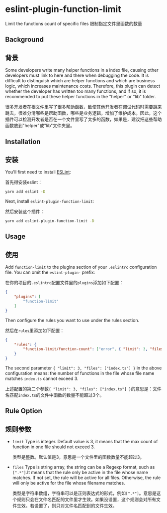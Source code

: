 # eslint-plugin-function-limit
Limit the functions count of specific files
限制指定文件里函数的数量

## Background

## 背景

Some developers write many helper functions in a index file, causing other developers must link to here and there when debugging the code. It is difficult to distinguish which are helper functions and which are business logic, which increases maintenance costs. Therefore, this plugin can detect whether the developer has written too many functions, and if so, it is recommended to put these helper functions in the "helper" or "lib" folder.

很多开发者在根文件里写了很多帮助函数，致使其他开发者在调试代码时需要跳来跳去，很难分清哪些是帮助函数，哪些是业务逻辑，增加了维护成本。因此，这个插件可以检测开发者是否在一个文件里写了太多的函数，如果是，建议把这些帮助函数放到"helper"或"lib"文件夹里。

## Installation

## 安装

You'll first need to install [ESLint](https://eslint.org/):

首先得安装eslint：

```sh
yarn add eslint -D
```

Next, install `eslint-plugin-function-limit`:

然后安装这个插件：

```sh
yarn add eslint-plugin-function-limit -D
```

## Usage

## 使用

Add `function-limit` to the plugins section of your `.eslintrc` configuration file. You can omit the `eslint-plugin-` prefix:

在你的项目的`.eslintrc`配置文件里的`plugins`添加如下配置：

```json
{
    "plugins": [
        "function-limit"
    ]
}
```

Then configure the rules you want to use under the rules section.

然后在`rules`里添加如下配置：

```json
{
    "rules": {
        "function-limit/function-count": ["error", { "limit": 3, "files": ["index.ts"] }]
    }
}
```

The second parameter `{ "limit": 3, "files": ["index.ts"] }` in the above configuration means: the number of functions in the file whose file name matches `index.ts` cannot exceed 3.

上述配置的第二个参数`{ "limit": 3, "files": ["index.ts"] }`的意思是：文件名匹配`index.ts`的文件中函数的数量不能超过3个。

## Rule Option

## 规则参数

- `limit`
  Type is integer. Default value is 3, it means that the max count of function in one file should not exceed 3.
  
  类型是整数。默认值是3，意思是一个文件里的函数数量不能超过3。

- `files`
  Type is string array, the string can be a Regexp format, such as `[".*"]`.It means that the rule only be active in the file whose name matches. If not set, the rule will be active for all files. Otherwise, the rule will only be active for the file whose filename matches.

  类型是字符串数组，字符串可以是正则表达式的形式，例如`[".*"]`。意思是这个规则只会在文件名匹配的文件里才生效。如果没设置，这个规则会对所有文件生效。若设置了，则只对文件名匹配到的文件生效。
